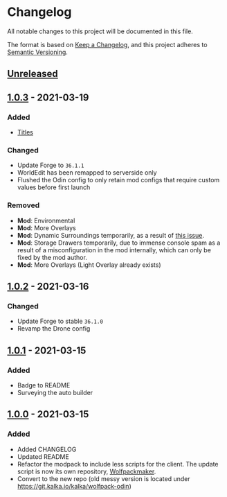 # Changelog
All notable changes to this project will be documented in this file.

The format is based on [Keep a Changelog](https://keepachangelog.com/en/1.0.0/),
and this project adheres to [Semantic Versioning](https://semver.org/spec/v2.0.0.html).

## [Unreleased]


## [1.0.3] - 2021-03-19
### Added
- [Titles](https://kalka.io/modlist/odin#titles)

### Changed
- Update Forge to `36.1.1`
- WorldEdit has been remapped to serverside only
- Flushed the Odin config to only retain mod configs that require custom values before first launch

### Removed
- **Mod**: Environmental
- **Mod**: More Overlays
- **Mod**: Dynamic Surroundings temporarily, as a result of [this issue](https://github.com/OreCruncher/DynamicSurroundings/issues/696).
- **Mod**: Storage Drawers temporarily, due to immense console spam as a result of a misconfiguration in the mod internally, which can only be fixed by the mod author.
- **Mod**: More Overlays (Light Overlay already exists)

## [1.0.2] - 2021-03-16
### Changed
- Update Forge to stable `36.1.0`
- Revamp the Drone config

## [1.0.1] - 2021-03-15
### Added
- Badge to README
- Surveying the auto builder


## [1.0.0] - 2021-03-15
### Added
- Added CHANGELOG
- Updated README
- Refactor the modpack to include less scripts for the client. The update script is now its own repository, [Wolfpackmaker](https://git.kalka.io/kalka/wolfpackmaker).
- Convert to the new repo (old messy version is located under https://git.kalka.io/kalka/wolfpack-odin)



[Unreleased]: https://git.kalka.io/kalka/wolfpack-odin/compare/v1.0.0...HEAD
[1.0.0]: https://git.kalka.io/Wolfpack/Odin/src/tag/1.0.0
[1.0.1]: https://git.kalka.io/Wolfpack/Odin/src/tag/1.0.1
[1.0.2]: https://git.kalka.io/Wolfpack/Odin/compare/1.0.1...1.0.2
[1.0.3]: https://git.kalka.io/Wolfpack/Odin/compare/1.0.2...1.0.3